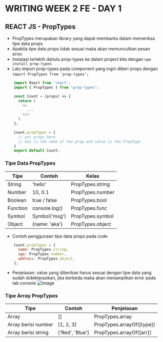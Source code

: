 # WRITING WEEK 2 FE - DAY 1
## REACT JS - PropTypes
- PropTypes merupakan library yang dapat membantu dalam memeriksa tipe data props
- Apabila tipe data props tidak sesuai maka akan memunculkan pesan error
- Instalasi terlebih dahulu prop-types ke dalam project kita dengan `npm install prop-types`
- Lalu import prop-types pada component yang ingin diberi props dengan `import PropTypes from 'prop-types';`
```js
    import React from 'react';
    import { PropTypes } from "prop-types";

    const Count = (props) => {
      return (
        <>
          ...
        </>
      )
    };

    Count.propTypes = {
      // put props here
      // key is the name of the prop and value is the PropType
    }
    export default Count;
```

### Tipe Data PropTypes
| Tipe     | Contoh        | Kelas            |
| -------- | ------------- | ---------------- |
| String   | 'hello'       | PropTypes.string |
| Number   | 10, 0.1       | PropTypes.number |
| Boolean  | true / false  | PropTypes.bool   |
| Function | console.log() | PropTypes.func   |
| Symbol   | Symbol('msg') | PropTypes.symbol |
| Object   | {name: 'aka'} | PropTypes.object |
- Contoh penggunaan tipe data props pada code
```js
    Count.propTypes = {
      name: PropTypes.string,
      age: PropTypes.number,
      address: PropTypes.object,
    };
```
- Penjelasan: value yang diberikan harus sesuai dengan tipe data yang sudah dideklarasikan, jika berbeda maka akan menampilkan error pada tab console
![image](https://user-images.githubusercontent.com/85722923/200202104-ee65c2af-72de-4a9c-976e-385f0ab85116.png)

### Tipe Array PropTypes
| Tipe                | Contoh          | Penjelasan                |
| ------------------  | --------------- | ------------------------- |
| Array               | []              | PropTypes.array           |
| Array berisi number | [1, 2, 3]       | PropTypes.arrayOf([type]) |
| Array berisi string | ['Red', 'Blue'] | PropTypes.arrayOf([arr])  |
